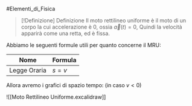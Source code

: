 #Elementi_di_Fisica 
>[!Definizione]  Definizione
>Il moto rettilineo uniforme è il moto di un corpo la cui accelerazione è 0, ossia $\vec{a}(t)=0$,
>Quindi la velocità apparirà come una retta, ed è fissa.

Abbiamo le seguenti formule utili per quanto concerne il MRU:

| Nome         | Formula |
| ------------ | ------- |
| Legge Oraria | $s=v$   |


Allora avremo i grafici di spazio tempo:
(in caso $v<0$)

![[Moto Rettilineo Uniforme.excalidraw]]

